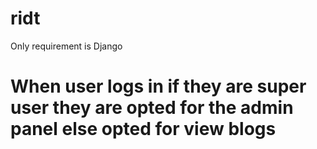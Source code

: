 # ridt
Only requirement is Django
# When user logs in if they are super user they are opted for the admin panel else opted for view blogs
